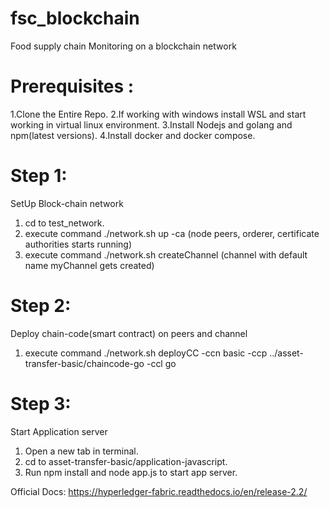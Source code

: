 # fsc_blockchain
Food supply chain Monitoring on a blockchain network

# Prerequisites :

1.Clone the Entire Repo.
2.If working with windows install WSL and start working in virtual linux environment.
3.Install Nodejs and golang and npm(latest versions).
4.Install docker and docker compose.

# Step 1:
SetUp Block-chain network

1. cd to test_network.
2. execute command ./network.sh up -ca (node peers, orderer, certificate authorities starts running)
3. execute command ./network.sh createChannel (channel with default name myChannel gets created)

# Step 2:
Deploy chain-code(smart contract) on peers and channel

1. execute command ./network.sh deployCC -ccn basic -ccp ../asset-transfer-basic/chaincode-go -ccl go

# Step 3:
Start Application server

1. Open a new tab in terminal.
2. cd to asset-transfer-basic/application-javascript.
3. Run npm install and node app.js to start app server.


Official Docs:
https://hyperledger-fabric.readthedocs.io/en/release-2.2/
